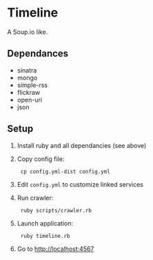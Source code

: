 Timeline
========

A Soup.io like.


Dependances
-----------------

* sinatra
* mongo
* simple-rss
* flickraw
* open-uri
* json


Setup
-----------------

1. Install ruby and all dependancies (see above)

2. Copy config file:

        cp config.yml-dist config.yml

3. Edit `config.yml` to customize linked services

4. Run crawler:

        ruby scripts/crawler.rb

5. Launch application:

        ruby timeline.rb

6. Go to [http://localhost:4567](http://localhost:4567)
